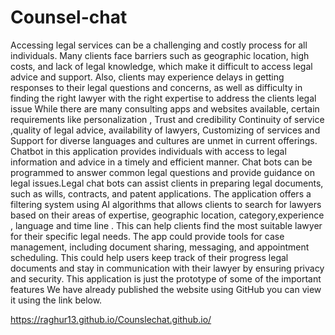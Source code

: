 # Counsel-chat
Accessing legal services can be a challenging and costly process for all individuals. Many clients face barriers such as geographic location, high costs, and lack of legal knowledge, which make it difficult to access legal advice and support. Also, clients may experience delays in getting responses to their legal questions and concerns, as well as difficulty in finding the right lawyer with the right expertise to address the clients legal issue
While there are many consulting apps and websites available, certain requirements like personalization , Trust and credibility Continuity of service ,quality of legal advice, availability of lawyers, Customizing of services and Support for diverse languages and cultures are unmet in current offerings.
Chatbot in this application provides individuals with access to legal information and advice in a timely and efficient manner. Chat bots can be programmed to answer common legal questions and provide guidance on legal issues.Legal chat bots can assist clients in preparing legal documents, such as wills, contracts, and patent applications.
The application offers  a filtering system using AI algorithms  that allows clients to search for lawyers based on their areas of expertise, geographic location, category,experience , language and time line . This can help clients find the most suitable lawyer  for their specific legal needs.
The app could provide tools for case management, including document sharing, messaging, and appointment scheduling. This could help users keep track of their progress legal documents and stay in communication with their lawyer by ensuring privacy and security.
This application is just the prototype of some of the important features 
We have already published the website using GitHub you can view it using the link below.
 
   https://raghur13.github.io/Counslechat.github.io/
